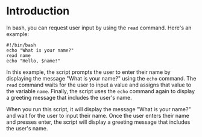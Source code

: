 # Introduction

In bash, you can request user input by using the `read` command. Here's an example:

```
#!/bin/bash
echo "What is your name?"
read name
echo "Hello, $name!"
```

In this example, the script prompts the user to enter their name by displaying the message "What is your name?" using the `echo` command. The `read` command waits for the user to input a value and assigns that value to the variable `name`. Finally, the script uses the `echo` command again to display a greeting message that includes the user's name.

When you run this script, it will display the message "What is your name?" and wait for the user to input their name. Once the user enters their name and presses enter, the script will display a greeting message that includes the user's name.